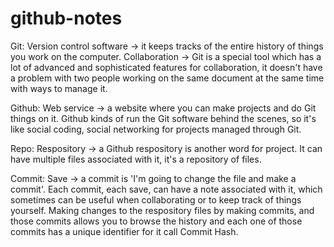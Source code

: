 # github-notes

Git: Version control software -> it keeps tracks of the entire history of things you work on the computer. Collaboration -> Git is a special tool which has a lot of advanced and sophisticated features for collaboration, it doesn't have a problem with two people working on the same document at the same time with ways to manage it.

Github: Web service -> a website where you can make projects and do Git things on it. Github kinds of run the Git software behind the scenes, so it's like social coding, social networking for projects managed through Git.

Repo: Respository -> a Github respository is another word for project. It can have multiple files associated with it, it's a repository of files. 

Commit: Save -> a commit is 'I'm going to change the file and make a commit'. Each commit, each save, can have a note associated with it, which sometimes can be useful when collaborating or to keep track of things yourself. Making changes to the respository files by making commits, and those commits allows you to browse the history and each one of those commits has a unique identifier for it call Commit Hash.
